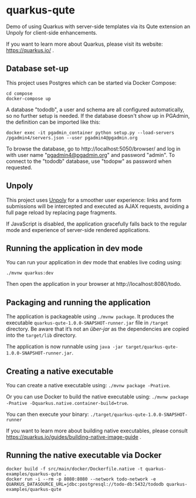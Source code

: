 # quarkus-qute

Demo of using Quarkus with server-side templates via its Qute extension an Unpoly for client-side enhancements.

If you want to learn more about Quarkus, please visit its website: https://quarkus.io/ .

## Database set-up

This project uses Postgres which can be started via Docker Compose:

```shell
cd compose
docker-compose up
```

A database "tododb", a user and schema are all configured automatically, so no further setup is needed.
If the database doesn't show up in PGAdmin,
the definition can be imported like this:

```shell
docker exec -it pgadmin_container python setup.py --load-servers /pgadmin4/servers.json --user pgadmin4@pgadmin.org
```

To browse the database, go to http://localhost:5050/browser/ and log in with user name "pgadmin4@pgadmin.org" and password "admin".
To connect to the "tododb" database, use "todopw" as password when requested.

## Unpoly

This project uses [Unpoly](https://unpoly.com/) for a smoother user experience:
links and form submissions will be intercepted and executed as AJAX requests,
avoiding a full page reload by replacing page fragments.

If JavaScript is disabled, the application gracefully falls back to the regular mode and experience of server-side rendered applications.

## Running the application in dev mode

You can run your application in dev mode that enables live coding using:
```
./mvnw quarkus:dev
```

Then open the application in your browser at http://localhost:8080/todo.

## Packaging and running the application

The application is packageable using `./mvnw package`.
It produces the executable `quarkus-qute-1.0.0-SNAPSHOT-runner.jar` file in `/target` directory.
Be aware that it’s not an _über-jar_ as the dependencies are copied into the `target/lib` directory.

The application is now runnable using `java -jar target/quarkus-qute-1.0.0-SNAPSHOT-runner.jar`.

## Creating a native executable

You can create a native executable using: `./mvnw package -Pnative`.

Or you can use Docker to build the native executable using: `./mvnw package -Pnative -Dquarkus.native.container-build=true`.

You can then execute your binary: `./target/quarkus-qute-1.0.0-SNAPSHOT-runner`

If you want to learn more about building native executables, please consult https://quarkus.io/guides/building-native-image-guide .

## Running the native executable via Docker

```
docker build -f src/main/docker/Dockerfile.native -t quarkus-examples/quarkus-qute .
docker run -i --rm -p 8080:8080 --network todo-network -e QUARKUS_DATASOURCE_URL=jdbc:postgresql://todo-db:5432/tododb quarkus-examples/quarkus-qute
```
